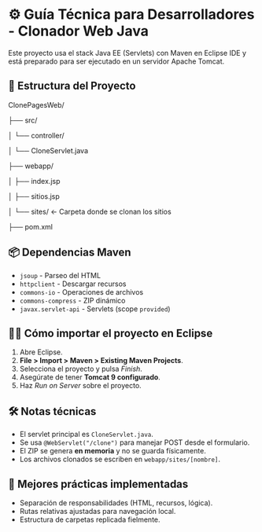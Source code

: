 # ⚙️ Guía Técnica para Desarrolladores - Clonador Web Java

Este proyecto usa el stack Java EE (Servlets) con Maven en Eclipse IDE y está preparado para ser ejecutado en un servidor Apache Tomcat.

## 📁 Estructura del Proyecto

ClonePagesWeb/

├── src/

│ └── controller/

│ └── CloneServlet.java

├── webapp/

│ ├── index.jsp

│ ├── sitios.jsp

│ └── sites/ ← Carpeta donde se clonan los sitios

├── pom.xml

## 📦 Dependencias Maven

- `jsoup` - Parseo del HTML
- `httpclient` - Descargar recursos
- `commons-io` - Operaciones de archivos
- `commons-compress` - ZIP dinámico
- `javax.servlet-api` - Servlets (scope `provided`)

## 🧑‍💻 Cómo importar el proyecto en Eclipse

1. Abre Eclipse.
2. **File > Import > Maven > Existing Maven Projects**.
3. Selecciona el proyecto y pulsa _Finish_.
4. Asegúrate de tener **Tomcat 9 configurado**.
5. Haz _Run on Server_ sobre el proyecto.

## 🛠️ Notas técnicas

- El servlet principal es `CloneServlet.java`.
- Se usa `@WebServlet("/clone")` para manejar POST desde el formulario.
- El ZIP se genera **en memoria** y no se guarda físicamente.
- Los archivos clonados se escriben en `webapp/sites/[nombre]`.

## 📎 Mejores prácticas implementadas

- Separación de responsabilidades (HTML, recursos, lógica).
- Rutas relativas ajustadas para navegación local.
- Estructura de carpetas replicada fielmente.
